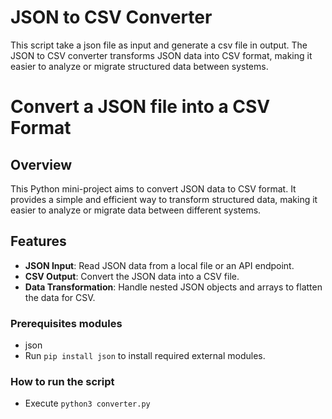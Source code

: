 # JSON to CSV Converter
This script take a json file as input and generate a csv file in output.
The JSON to CSV converter transforms JSON data into CSV format, making it easier to analyze or migrate structured data between systems.

# Convert a JSON file into a CSV Format
## Overview

This Python mini-project aims to convert JSON data to CSV format. It provides a simple and efficient way to transform structured data, making it easier to analyze or migrate data between different systems.

## Features

- **JSON Input**: Read JSON data from a local file or an API endpoint.
- **CSV Output**: Convert the JSON data into a CSV file.
- **Data Transformation**: Handle nested JSON objects and arrays to flatten the data for CSV.

### Prerequisites modules
* json
* Run `pip install json` to install required external modules.

### How to run the script
- Execute `python3 converter.py`

